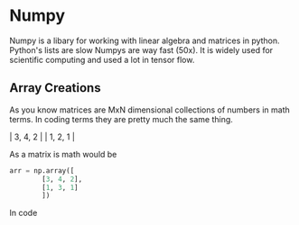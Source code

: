 # Numpy

Numpy is a libary for working with linear algebra and matrices in python. Python's lists are slow Numpys are way fast (50x). It is widely used for scientific computing and used a lot in tensor flow.

## Array Creations

As you know matrices are MxN dimensional collections of numbers in math terms. In coding terms they are pretty much the same thing.

| 3, 4, 2 |
| 1, 2, 1 |

As a matrix is math would be

```py
arr = np.array([
        [3, 4, 2],
        [1, 3, 1]
        ])
```

In code

